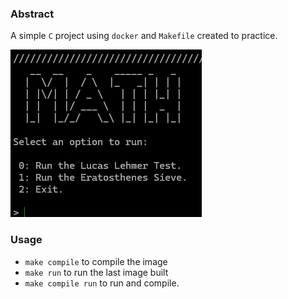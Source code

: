 ### Abstract

A simple `C` project using `docker` and `Makefile` created to practice.

!["Math image"](image.png)

### Usage

- `make compile` to compile the image
- `make run` to run the last image built
- `make compile run` to run and compile.

